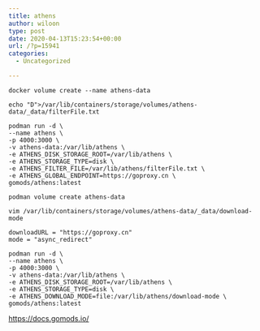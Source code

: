 ```yaml
---
title: athens
author: wiloon
type: post
date: 2020-04-13T15:23:54+00:00
url: /?p=15941
categories:
  - Uncategorized

---
```

<pre><code class="language-bash line-numbers">docker volume create --name athens-data

echo "D"&gt;/var/lib/containers/storage/volumes/athens-data/_data/filterFile.txt

podman run -d \
--name athens \
-p 4000:3000 \
-v athens-data:/var/lib/athens \
-e ATHENS_DISK_STORAGE_ROOT=/var/lib/athens \
-e ATHENS_STORAGE_TYPE=disk \
-e ATHENS_FILTER_FILE=/var/lib/athens/filterFile.txt \
-e ATHENS_GLOBAL_ENDPOINT=https://goproxy.cn \
gomods/athens:latest
</code></pre>

<pre><code class="language-bash line-numbers">podman volume create athens-data

vim /var/lib/containers/storage/volumes/athens-data/_data/download-mode

downloadURL = "https://goproxy.cn"
mode = "async_redirect"

podman run -d \
--name athens \
-p 4000:3000 \
-v athens-data:/var/lib/athens \
-e ATHENS_DISK_STORAGE_ROOT=/var/lib/athens \
-e ATHENS_STORAGE_TYPE=disk \
-e ATHENS_DOWNLOAD_MODE=file:/var/lib/athens/download-mode \
gomods/athens:latest
</code></pre>

https://docs.gomods.io/
